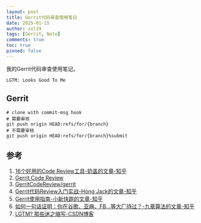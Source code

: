 ```yaml
---
layout: post
title: Gerrit代码审查使用笔记
date: 2025-01-15
author: zxl19
tags: [Gerrit, Note]
comments: true
toc: true
pinned: false
---
```


我的Gerrit代码审查使用笔记。

<!-- more -->

```text
LGTM: Looks Good To Me
```

## Gerrit

```shell
# clone with commit-msg hook
# 需要审核
git push origin HEAD:refs/for/{branch}
# 不需要审核
git push origin HEAD:refs/for/{branch}%submit
```

## 参考

1. [16个好用的Code Review工具-奶盖的文章-知乎](https://zhuanlan.zhihu.com/p/103592147)
2. [Gerrit Code Review](https://www.gerritcodereview.com)
3. [GerritCodeReview/gerrit](https://github.com/GerritCodeReview/gerrit)
4. [Gerrit代码Review入门实战-Hong Jack的文章-知乎](https://zhuanlan.zhihu.com/p/21482554)
5. [Gerrit使用指南-小新快跑的文章-知乎](https://zhuanlan.zhihu.com/p/714447850)
6. [如何一句话证明：你在谷歌、亚麻、FB…等大厂待过？-九章算法的文章-知乎](https://zhuanlan.zhihu.com/p/79771262)
7. [LGTM? 那些迷之缩写-CSDN博客](https://blog.csdn.net/misayaaaaa/article/details/102684348)
